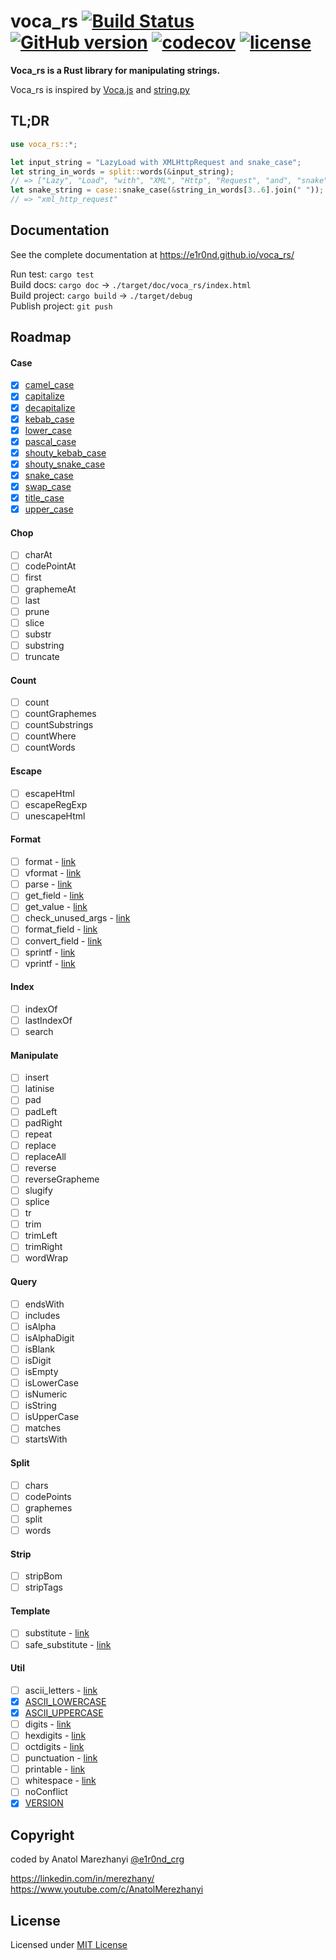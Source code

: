 # voca_rs [![Build Status](https://travis-ci.org/e1r0nd/voca_rs.svg?branch=master)](https://travis-ci.org/e1r0nd/voca_rs) [![GitHub version](https://badge.fury.io/gh/e1r0nd%2Fvoca_rs.svg)](https://badge.fury.io/gh/e1r0nd%2Fvoca_rs) [![codecov](https://codecov.io/gh/e1r0nd/voca_rs/branch/master/graph/badge.svg)](https://codecov.io/gh/e1r0nd/voca_rs) [![license](https://img.shields.io/badge/license-MIT-green.svg)](LICENSE)

**Voca_rs is a Rust library for manipulating strings.**

Voca_rs is inspired by [Voca.js](https://vocajs.com/) and [string.py](https://docs.python.org/3.4/library/string.html)

## TL;DR

```rust
use voca_rs::*;

let input_string = "LazyLoad with XMLHttpRequest and snake_case";
let string_in_words = split::words(&input_string);
// => ["Lazy", "Load", "with", "XML", "Http", "Request", "and", "snake", "case"]
let snake_string = case::snake_case(&string_in_words[3..6].join(" "));
// => "xml_http_request"
```

## Documentation

See the complete documentation at https://e1r0nd.github.io/voca_rs/

Run test: `cargo test`<br>
Build docs: `cargo doc` -> `./target/doc/voca_rs/index.html` <br>
Build project: `cargo build` -> `./target/debug`<br>
Publish project: `git push`

## Roadmap

#### Case

- [x] [camel_case](https://e1r0nd.github.io/voca_rs/voca_rs/case/fn.camel_case.html)
- [x] [capitalize](https://e1r0nd.github.io/voca_rs/voca_rs/case/fn.capitalize.html)
- [x] [decapitalize](https://e1r0nd.github.io/voca_rs/voca_rs/case/fn.decapitalize.html)
- [x] [kebab_case](https://e1r0nd.github.io/voca_rs/voca_rs/case/fn.kebab_case.html)
- [x] [lower_case](https://e1r0nd.github.io/voca_rs/voca_rs/case/fn.lower_case.html)
- [x] [pascal_case](https://e1r0nd.github.io/voca_rs/voca_rs/case/fn.pascal_case.html)
- [x] [shouty_kebab_case](https://e1r0nd.github.io/voca_rs/voca_rs/case/fn.shouty_kebab_case.html)
- [x] [shouty_snake_case](https://e1r0nd.github.io/voca_rs/voca_rs/case/fn.shouty_snake_case.html)
- [x] [snake_case](https://e1r0nd.github.io/voca_rs/voca_rs/case/fn.snake_case.html)
- [x] [swap_case](https://e1r0nd.github.io/voca_rs/voca_rs/case/fn.swap_case.html)
- [x] [title_case](https://e1r0nd.github.io/voca_rs/voca_rs/case/fn.title_case.html)
- [x] [upper_case](https://e1r0nd.github.io/voca_rs/voca_rs/case/fn.upper_case.html)

#### Chop

- [ ] charAt
- [ ] codePointAt
- [ ] first
- [ ] graphemeAt
- [ ] last
- [ ] prune
- [ ] slice
- [ ] substr
- [ ] substring
- [ ] truncate

#### Count

- [ ] count
- [ ] countGraphemes
- [ ] countSubstrings
- [ ] countWhere
- [ ] countWords

#### Escape

- [ ] escapeHtml
- [ ] escapeRegExp
- [ ] unescapeHtml

#### Format

- [ ] format - [link](https://docs.python.org/3.4/library/string.html#string.Formatter.format)
- [ ] vformat - [link](https://docs.python.org/3.4/library/string.html#string.Formatter.vformat)
- [ ] parse - [link](https://docs.python.org/3.4/library/string.html#string.Formatter.parse)
- [ ] get_field - [link](https://docs.python.org/3.4/library/string.html#string.Formatter.get_field)
- [ ] get_value - [link](https://docs.python.org/3.4/library/string.html#string.Formatter.get_value)
- [ ] check_unused_args - [link](https://docs.python.org/3.4/library/string.html#string.Formatter.check_unused_args)
- [ ] format_field - [link](https://docs.python.org/3.4/library/string.html#string.Formatter.format_field)
- [ ] convert_field - [link](https://docs.python.org/3.4/library/string.html#string.Formatter.convert_field)
- [ ] sprintf - [link](https://vocajs.com/#sprintf)
- [ ] vprintf - [link](https://vocajs.com/#vprintf)

#### Index

- [ ] indexOf
- [ ] lastIndexOf
- [ ] search

#### Manipulate

- [ ] insert
- [ ] latinise
- [ ] pad
- [ ] padLeft
- [ ] padRight
- [ ] repeat
- [ ] replace
- [ ] replaceAll
- [ ] reverse
- [ ] reverseGrapheme
- [ ] slugify
- [ ] splice
- [ ] tr
- [ ] trim
- [ ] trimLeft
- [ ] trimRight
- [ ] wordWrap

#### Query

- [ ] endsWith
- [ ] includes
- [ ] isAlpha
- [ ] isAlphaDigit
- [ ] isBlank
- [ ] isDigit
- [ ] isEmpty
- [ ] isLowerCase
- [ ] isNumeric
- [ ] isString
- [ ] isUpperCase
- [ ] matches
- [ ] startsWith

#### Split

- [ ] chars
- [ ] codePoints
- [ ] graphemes
- [ ] split
- [ ] words

#### Strip

- [ ] stripBom
- [ ] stripTags

#### Template

- [ ] substitute - [link](https://docs.python.org/3.4/library/string.html#string.Template.substitute)
- [ ] safe_substitute - [link](https://docs.python.org/3.4/library/string.html#string.Template.safe_substitute)

#### Util

- [ ] ascii_letters - [link](https://docs.python.org/3.4/library/string.html#string.ascii_letters)
- [x] [ASCII_LOWERCASE](https://e1r0nd.github.io/voca_rs/voca_rs/utils/constant.ASCII_LOWERCASE.html)
- [x] [ASCII_UPPERCASE](https://e1r0nd.github.io/voca_rs/voca_rs/utils/constant.ASCII_UPPERCASE.html)
- [ ] digits - [link](https://docs.python.org/3.4/library/string.html#string.digits)
- [ ] hexdigits - [link](https://docs.python.org/3.4/library/string.html#string.hexdigits)
- [ ] octdigits - [link](https://docs.python.org/3.4/library/string.html#string.octdigits)
- [ ] punctuation - [link](https://docs.python.org/3.4/library/string.html#string.punctuation)
- [ ] printable - [link](https://docs.python.org/3.4/library/string.html#string.printable)
- [ ] whitespace - [link](https://docs.python.org/3.4/library/string.html#string.whitespace)
- [ ] noConflict
- [x] [VERSION](https://e1r0nd.github.io/voca_rs/voca_rs/utils/constant.VERSION.html)

## Copyright

coded by Anatol Marezhanyi [@e1r0nd_crg](https://twitter.com/e1r0nd_crg)

https://linkedin.com/in/merezhany/<br>
https://www.youtube.com/c/AnatolMerezhanyi

## License

Licensed under [MIT License](LICENSE)

